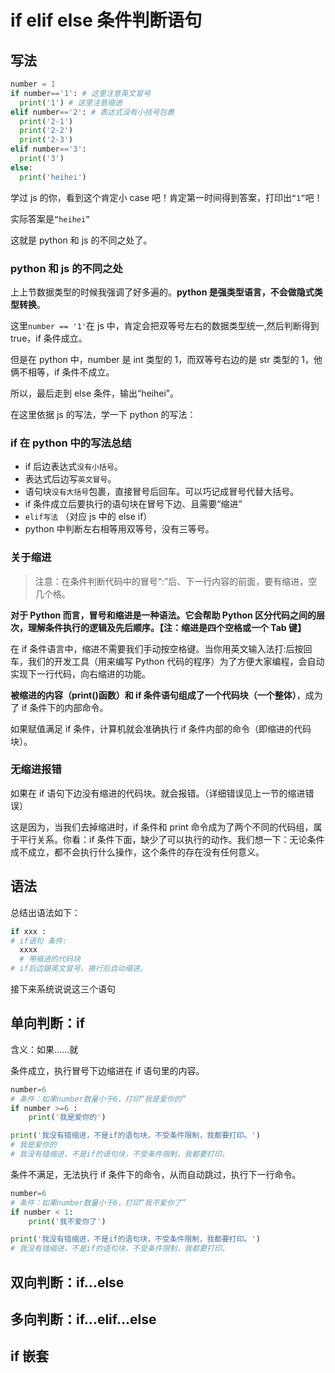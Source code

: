 # if elif else 条件判断语句

## 写法

```py
number = 1
if number=='1': # 这里注意英文冒号
  print('1') # 这里注意缩进
elif number=='2': # 表达式没有小括号包裹
  print('2-1')
  print('2-2')
  print('2-3')
elif number=='3':
  print('3')
else:
  print('heihei')
```

学过 js 的你，看到这个肯定小 case 吧！肯定第一时间得到答案，打印出`“1”`吧！

实际答案是`“heihei”`

这就是 python 和 js 的不同之处了。

### python 和 js 的不同之处

上上节数据类型的时候我强调了好多遍的。**python 是强类型语言，不会做隐式类型转换**。

这里`number == '1'`在 js 中，肯定会把双等号左右的数据类型统一,然后判断得到 true，if 条件成立。

但是在 python 中，number 是 int 类型的 1，而双等号右边的是 str 类型的 1，他俩不相等，if 条件不成立。

所以，最后走到 else 条件，输出“heihei”。

在这里依据 js 的写法，学一下 python 的写法：

### if 在 python 中的写法总结

- if 后边表达式`没有小括号`。
- 表达式后边写`英文冒号`。
- 语句块`没有大括号`包裹，直接冒号后回车。可以巧记成冒号代替大括号。
- if 条件成立后要执行的语句块在冒号下边、且需要“缩进”
- `elif写法` （对应 js 中的 else if）
- python 中判断左右相等用双等号，没有三等号。

### 关于缩进

> 注意：在条件判断代码中的冒号“:”后、下一行内容的前面，要有缩进，空几个格。

**对于 Python 而言，冒号和缩进是一种语法。它会帮助 Python 区分代码之间的层次，理解条件执行的逻辑及先后顺序。【注：缩进是四个空格或一个 Tab 键】**

在 if 条件语言中，缩进不需要我们手动按空格键。当你用英文输入法打:后按回车，我们的开发工具（用来编写 Python 代码的程序）为了方便大家编程，会自动实现下一行代码，向右缩进的功能。

**被缩进的内容（print()函数）和 if 条件语句组成了一个代码块（一个整体）**，成为了 if 条件下的内部命令。

如果赋值满足 if 条件，计算机就会准确执行 if 条件内部的命令（即缩进的代码块）。

### 无缩进报错

如果在 if 语句下边没有缩进的代码块。就会报错。（详细错误见上一节的缩进错误）

这是因为，当我们去掉缩进时，if 条件和 print 命令成为了两个不同的代码组，属于平行关系。你看：if 条件下面，缺少了可以执行的动作。我们想一下：无论条件成不成立，都不会执行什么操作，这个条件的存在没有任何意义。

## 语法

总结出语法如下：

```py
if xxx :
# if语句 条件:
  xxxx
  # 带缩进的代码块
# if后边跟英文冒号，换行后自动缩进。
```

接下来系统说说这三个语句

## 单向判断：if

含义：如果……就

条件成立，执行冒号下边缩进在 if 语句里的内容。

```py
number=6
# 条件：如果number数量小于6，打印“我是爱你的”
if number >=6 :
    print('我是爱你的')

print('我没有错缩进，不是if的语句块，不受条件限制，我都要打印。')
# 我是爱你的
# 我没有错缩进，不是if的语句块，不受条件限制，我都要打印。
```

条件不满足，无法执行 if 条件下的命令，从而自动跳过，执行下一行命令。

```py
number=6
# 条件：如果number数量小于6，打印“我不爱你了”
if number < 1:
    print('我不爱你了')

print('我没有错缩进，不是if的语句块，不受条件限制，我都要打印。')
# 我没有错缩进，不是if的语句块，不受条件限制，我都要打印。
```

## 双向判断：if...else

## 多向判断：if...elif...else

## if 嵌套

  <Vssue title="Python if语句" />
